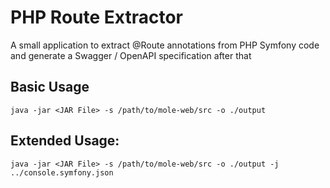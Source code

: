 # PHP Route Extractor
A small application to extract @Route annotations from PHP Symfony code and generate a Swagger / OpenAPI specification after that

## Basic Usage

```shell
java -jar <JAR File> -s /path/to/mole-web/src -o ./output
```

## Extended Usage:

```shell
java -jar <JAR File> -s /path/to/mole-web/src -o ./output -j ../console.symfony.json
```
